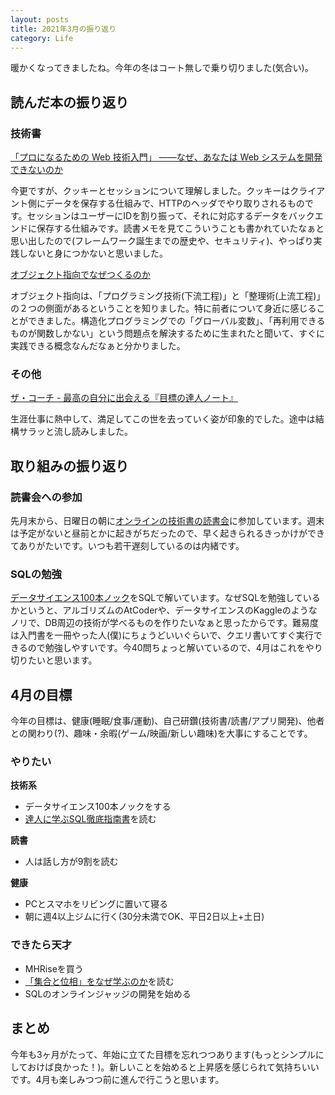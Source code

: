 ```yaml
---
layout: posts
title: 2021年3月の振り返り
category: Life
---
```

暖かくなってきましたね。今年の冬はコート無しで乗り切りました(気合い)。

## 読んだ本の振り返り

### 技術書

[「プロになるための Web 技術入門」 ――なぜ、あなたは Web システムを開発できないのか](https://www.amazon.co.jp/%E3%80%8C%E3%83%97%E3%83%AD%E3%81%AB%E3%81%AA%E3%82%8B%E3%81%9F%E3%82%81%E3%81%AEWeb%E6%8A%80%E8%A1%93%E5%85%A5%E9%96%80%E3%80%8D-%E2%80%95%E2%80%95%E3%81%AA%E3%81%9C%E3%80%81%E3%81%82%E3%81%AA%E3%81%9F%E3%81%AFWeb%E3%82%B7%E3%82%B9%E3%83%86%E3%83%A0%E3%82%92%E9%96%8B%E7%99%BA%E3%81%A7%E3%81%8D%E3%81%AA%E3%81%84%E3%81%AE%E3%81%8B-%E5%B0%8F%E6%A3%AE-%E8%A3%95%E4%BB%8B/dp/4774142352)

今更ですが、クッキーとセッションについて理解しました。クッキーはクライアント側にデータを保存する仕組みで、HTTPのヘッダでやり取りされるものです。セッションはユーザーにIDを割り振って、それに対応するデータをバックエンドに保存する仕組みです。読書メモを見てこういうことも書かれていたなぁと思い出したので(フレームワーク誕生までの歴史や、セキュリティ)、やっぱり実践しないと身につかないと思いました。

[オブジェクト指向でなぜつくるのか](https://www.amazon.co.jp/%E3%82%AA%E3%83%96%E3%82%B8%E3%82%A7%E3%82%AF%E3%83%88%E6%8C%87%E5%90%91%E3%81%A7%E3%81%AA%E3%81%9C%E3%81%A4%E3%81%8F%E3%82%8B%E3%81%AE%E3%81%8B-%E7%AC%AC2%E7%89%88-%E5%B9%B3%E6%BE%A4-%E7%AB%A0/dp/4822284654)

オブジェクト指向は、「プログラミング技術(下流工程)」と「整理術(上流工程)」の２つの側面があるということを知りました。特に前者について身近に感じることができました。構造化プログラミングでの「グローバル変数」、「再利用できるものが関数しかない」という問題点を解決するために生まれたと聞いて、すぐに実践できる概念なんだなぁと分かりました。

### その他

[ザ・コーチ - 最高の自分に出会える『目標の達人ノート』](https://www.amazon.co.jp/%E3%82%B6%E3%83%BB%E3%82%B3%E3%83%BC%E3%83%81-%E6%9C%80%E9%AB%98%E3%81%AE%E8%87%AA%E5%88%86%E3%81%AB%E5%87%BA%E4%BC%9A%E3%81%88%E3%82%8B%E3%80%8E%E7%9B%AE%E6%A8%99%E3%81%AE%E9%81%94%E4%BA%BA%E3%83%8E%E3%83%BC%E3%83%88%E3%80%8F-%E8%B0%B7%E5%8F%A3-%E8%B2%B4%E5%BD%A6/dp/4833419238)

生涯仕事に熱中して、満足してこの世を去っていく姿が印象的でした。途中は結構サラッと流し読みしました。


## 取り組みの振り返り

### 読書会への参加

先月末から、日曜日の朝に[オンラインの技術書の読書会](https://yomou-gijutsusyo.connpass.com/)に参加しています。週末は予定がないと昼前とかに起きがちだったので、早く起きられるきっかけができてありがたいです。いつも若干遅刻しているのは内緒です。

### SQLの勉強

[データサイエンス100本ノック](https://github.com/The-Japan-DataScientist-Society/100knocks-preprocess)をSQLで解いています。なぜSQLを勉強しているかというと、アルゴリズムのAtCoderや、データサイエンスのKaggleのようなノリで、DB周辺の技術が学べるものを作りたいなぁと思ったからです。難易度は入門書を一冊やった人(僕)にちょうどいいぐらいで、クエリ書いてすぐ実行できるので勉強しやすいです。今40問ちょっと解いているので、4月はこれをやり切りたいと思います。

## 4月の目標

今年の目標は、健康(睡眠/食事/運動)、自己研鑽(技術書/読書/アプリ開発)、他者との関わり(?)、趣味・余暇(ゲーム/映画/新しい趣味)を大事にすることです。

### やりたい

**技術系**
- データサイエンス100本ノックをする
- [達人に学ぶSQL徹底指南書](https://www.amazon.co.jp/%E9%81%94%E4%BA%BA%E3%81%AB%E5%AD%A6%E3%81%B6SQL%E5%BE%B9%E5%BA%95%E6%8C%87%E5%8D%97%E6%9B%B8-%E7%AC%AC2%E7%89%88-%E5%88%9D%E7%B4%9A%E8%80%85%E3%81%A7%E7%B5%82%E3%82%8F%E3%82%8A%E3%81%9F%E3%81%8F%E3%81%AA%E3%81%84%E3%81%82%E3%81%AA%E3%81%9F%E3%81%B8-%E3%83%9F%E3%83%83%E3%82%AF-ebook/dp/B07GB4CNKP/ref=sr_1_1?__mk_ja_JP=%E3%82%AB%E3%82%BF%E3%82%AB%E3%83%8A&dchild=1&keywords=%E9%81%94%E4%BA%BA%E3%81%AB%E5%AD%A6%E3%81%B6SQL&qid=1616835695&s=books&sr=1-1)を読む
  
**読書**
- 人は話し方が9割を読む
  
**健康**
- PCとスマホをリビングに置いて寝る
- 朝に週4以上ジムに行く(30分未満でOK、平日2日以上+土日)

### できたら天才
- MHRiseを買う
- [「集合と位相」をなぜ学ぶのか](https://www.amazon.co.jp/%E3%80%8C%E9%9B%86%E5%90%88%E3%81%A8%E4%BD%8D%E7%9B%B8%E3%80%8D%E3%82%92%E3%81%AA%E3%81%9C%E5%AD%A6%E3%81%B6%E3%81%AE%E3%81%8B-%E2%80%95%E6%95%B0%E5%AD%A6%E3%81%AE%E5%9F%BA%E7%A4%8E%E3%81%A8%E3%81%97%E3%81%A6%E6%A0%B9%E3%81%A5%E3%81%8F%E3%81%BE%E3%81%A7%E3%81%AE%E6%AD%B4%E5%8F%B2-%E8%97%A4%E7%94%B0-%E5%8D%9A%E5%8F%B8-ebook/dp/B07BK5NDCP/ref=sr_1_1?__mk_ja_JP=%E3%82%AB%E3%82%BF%E3%82%AB%E3%83%8A&crid=OBZQUMR2PYM8&dchild=1&keywords=%E9%9B%86%E5%90%88%E3%81%A8%E4%BD%8D%E7%9B%B8%E3%82%92%E3%81%AA%E3%81%9C%E5%AD%A6%E3%81%B6%E3%81%AE%E3%81%8B&qid=1616834723&sprefix=%E9%9B%86%E5%90%88%E3%81%A8%2Caps%2C271&sr=8-1)を読む
- SQLのオンラインジャッジの開発を始める

## まとめ

今年も3ヶ月がたって、年始に立てた目標を忘れつつあります(もっとシンプルにしておけば良かった！)。新しいことを始めると上昇感を感じられて気持ちいいです。4月も楽しみつつ前に進んで行こうと思います。

